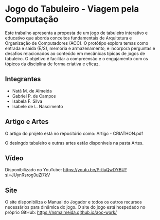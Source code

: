 # Jogo do Tabuleiro - Viagem pela Computação

Este trabalho apresenta a proposta de um jogo de tabuleiro interativo e educativo que aborda conceitos fundamentais de Arquitetura e Organização de Computadores (AOC). O protótipo explora temas como entrada e saída (E/S), memória e armazenamento, e incorpora perguntas e desafios relacionados ao conteúdo em mecânicas típicas de jogos de tabuleiro. O objetivo é facilitar a compreensão e o engajamento com os tópicos da disciplina de forma criativa e eficaz.

## Integrantes

* Natã M. de Almeida
* Gabriel P. de Campos
* Isabela F. Silva
* Isabele de L. Nascimento

## Artigo e Artes

O artigo do projeto está no repositório como: Artigo - CRIATHON.pdf

O desingdo tabuleiro e outras artes estão disponíveis na pasta Artes.

## Vídeo

Disponibilizado no YouTube: https://youtu.be/P-tluQwDYBU?si=JUynRsrog0uZi7kV

## Site

O site disponibiliza o Manual do Jogador e todos os outros recursos necessários para dinâmica do jogo.
O site do jogo está hospedado no próprio GitHub: https://nsmalmeida.github.io/aoc-work/
